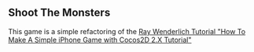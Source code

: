 ## Shoot The Monsters

This game is a simple refactoring of the [Ray Wenderlich Tutorial "How To Make A Simple iPhone Game with Cocos2D 2.X Tutorial"](http://www.raywenderlich.com/25736/how-to-make-a-simple-iphone-game-with-cocos2d-2-x-tutorial)
